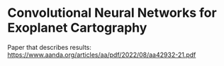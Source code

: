 # Convolutional Neural Networks for Exoplanet Cartography

Paper that describes results: <https://www.aanda.org/articles/aa/pdf/2022/08/aa42932-21.pdf>
